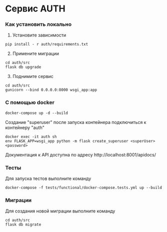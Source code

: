 # Сервис AUTH
### Как установить локально
1. Установите зависимости
```
pip install - r auth/requirements.txt
```
2. Примените миграции
```
cd auth/src
flask db upgrade
```
3. Поднимите сервис
```
cd auth/src
gunicorn --bind 0.0.0.0:8000 wsgi_app:app 
```
### С помощью docker
```
docker-compose up -d --build
```
Создание "superuser" после запуска контейнера подключиться к контейнеру "auth"
```
docker exec -it auth sh
env FLASK_APP=wsgi_app python -m flask create_superuser <superUser> <password>
```
Документация к API доступна по адресу http://localhost:8001/apidocs/
### Тесты
Для запуска тестов выполните команду
```
docker-compose -f tests/functional/docker-compose.tests.yml up --build
```
### Миграции
Для создания новой миграции выполните команду
```
cd auth/src
flask db migrate
```